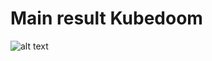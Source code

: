 # Main result Kubedoom

![alt text](https://github.com/anton-png/conteinerization/tree/main/assets/IMG_01.png?raw=true)

